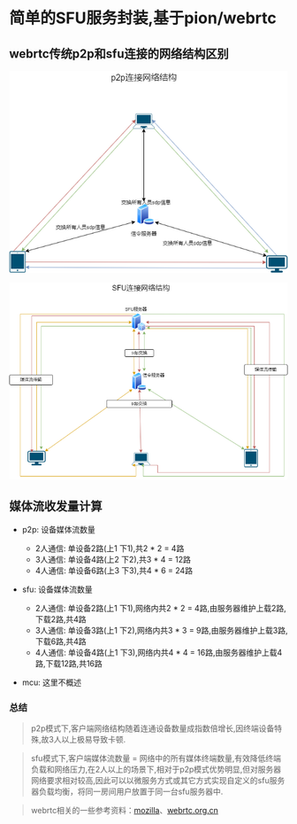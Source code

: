 # 简单的SFU服务封装,基于pion/webrtc

## webrtc传统p2p和sfu连接的网络结构区别

![p2p](./img/p2p.png)

![sfu](./img/sfu.png)


## 媒体流收发量计算

* p2p: 设备媒体流数量
    - 2人通信: 单设备2路(上1 下1),共2 * 2 = 4路
    - 3人通信: 单设备4路(上2 下2),共3 * 4 = 12路
    - 4人通信: 单设备6路(上3 下3),共4 * 6 = 24路

* sfu: 设备媒体流数量
    - 2人通信: 单设备2路(上1 下1),网络内共2 * 2 = 4路,由服务器维护上载2路,下载2路,共4路
    - 3人通信: 单设备3路(上1 下2),网络内共3 * 3 = 9路,由服务器维护上载3路,下载6路,共4路
    - 4人通信: 单设备4路(上1 下3),网络内共4 * 4 = 16路,由服务器维护上载4路,下载12路,共16路
* mcu: 这里不概述

### 总结
> p2p模式下,客户端网络结构随着连通设备数量成指数倍增长,因终端设备特殊,故3人以上极易导致卡顿.

> sfu模式下,客户端媒体流数量 = 网络中的所有媒体终端数量,有效降低终端负载和网络压力,在2人以上的场景下,相对于p2p模式优势明显,但对服务器网络要求相对较高,因此可以以微服务方式或其它方式实现自定义的sfu服务器负载均衡，将同一房间用户放置于同一台sfu服务器中.

>webrtc相关的一些参考资料：[mozilla](https://developer.mozilla.org/zh-CN/docs/Web/API/WebRTC_API)、[webrtc.org.cn](https://webrtc.org.cn/)